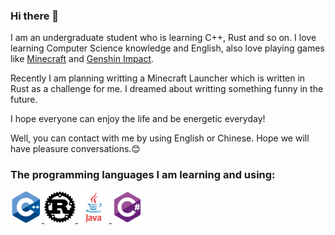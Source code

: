 ### Hi there 👋

I am an undergraduate student who is learning C++, Rust and so on. I love learning Computer Science knowledge and English, also love playing games like [Minecraft](https://www.minecraft.net) and [Genshin Impact](https://genshin.hoyoverse.com).

Recently I am planning writting a Minecraft Launcher which is written in Rust as a challenge for me. I dreamed about writting something funny in the future.

I hope everyone can enjoy the life and be energetic everyday!

Well, you can contact with me by using English or Chinese. Hope we will have pleasure conversations.😊

### The programming languages I am learning and using:

<p align="left">
  <a href="https://isocpp.org" target="_blank" rel="noreferrer">
    <img src="https://raw.githubusercontent.com/devicons/devicon/master/icons/cplusplus/cplusplus-original.svg" alt="cplusplus" width="50" height="50"/>
  </a>
  <a href="https://rust-lang.org" target="_blank" rel="noreferrer">
    <img src="https://raw.githubusercontent.com/devicons/devicon/master/icons/rust/rust-plain.svg" alt="rust" width="50" height="50"/>
  </a>
  <a href="https://java.com" target="_blank" rel="noreferrer">
    <img src="https://raw.githubusercontent.com/devicons/devicon/master/icons/java/java-original-wordmark.svg" alt="java" width="50" height="50"/>
  </a>
  <a href="https://dotnet.microsoft.com/en-us/languages/csharp" target="_blank" rel="noreferrer">
    <img src="https://raw.githubusercontent.com/devicons/devicon/master/icons/csharp/csharp-original.svg" alt="csharp" width="50" height="50"/>
  </a>
</p>
